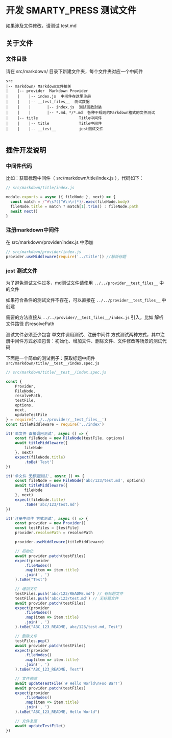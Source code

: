 # 开发 SMARTY_PRESS 测试文件

如果涉及文件修改，请测试 test.md

## 关于文件

### 文件目录

请在 src/markdown/ 目录下新建文件夹，每个文件夹对应一个中间件

```
src
|-- markdown/ Markdown文件相关
|    |-- provider  Markdown Provider
|    |    |-- index.js  中间件在这里注册
|    |    |-- __test_files__  测试数据
|    |    |       |-- index.js  测试函数封装
|    |    |       |-- *.md、*/*.md  各种不规则的Markdown格式的文件测试
|    |-- title                  Title中间件
|    |    |-- title             Title中间件
|    |    |-- __test__          jest测试文件
  
```



## 插件开发说明

### 中间件代码

比如：获取标题中间件（ src/markdown/title/index.js ），代码如下：

```javascript
// src/markdown/title/index.js

module.exports = async ({ fileNode }, next) => {
  const match = /^#\s?([^#\n\r]*)/.exec(fileNode.body)
  fileNode.title = match ? match[1].trim() : fileNode.path
  await next()
}
```

### 注册markdown中间件

在 src/markdown/provider/index.js 中添加

```javascript
// src/markdown/provider/index.js
provider.useMiddleware(require('../title')) //解析标题
```

### jest 测试文件

为了避免测试文件过多，md测试文件请使用 `../../provider__test_files__` 中的文件

如果符合条件的测试文件不存在，可以直接在 `../../provider__test_files__` 中创建

需要的方法直接从 `../../provider/__test_files__/index.js` 引入，比如 解析 文件路径 的resolvePath

测试文件必须至少包含 单文件调用测试、注册中间件 方式测试两种方式，其中注册中间件方式必须包含：初始化、增加文件、删除文件、文件修改等场景的测试代码

下面是一个简单的测试例子：获取标题中间件 `src/markdown/title/__test__/index.spec.js`

```javascript
// src/markdown/title/__test__/index.spec.js

const {
    Provider,
    FileNode,
    resolvePath,
    testFile,
    options,
    next,
    updateTestFile
} = require('../../provider/__test_files__')
const titleMiddleware = require('../index')

it('单文件 直接调用测试', async () => {
    const fileNode = new FileNode(testFile, options)
    await titleMiddleware({
        fileNode
    }, next)
    expect(fileNode.title)
        .toBe('Test')
})

it('单文件 无标题测试', async () => {
    const fileNode = new FileNode('abc/123/test.md', options)
    await titleMiddleware({
        fileNode
    }, next)
    expect(fileNode.title)
        .toBe('abc/123/test.md')
})

it('注册中间件 方式测试', async () => {
    const provider = new Provider()
    const testFiles = [testFile]
    provider.resolvePath = resolvePath

    provider.useMiddleware(titleMiddleware)

    // 初始化
    await provider.patch(testFiles)
    expect(provider
        .fileNodes()
        .map(item => item.title)
        .join(', ')
    ).toBe("Test")

    // 增加文件
    testFiles.push('abc/123/README.md') // 有标题文件
    testFiles.push('abc/123/test.md') // 无标题文件
    await provider.patch(testFiles)
    expect(provider
        .fileNodes()
        .map(item => item.title)
        .join(', ')
    ).toBe("ABC_123_README, abc/123/test.md, Test")

    // 删除文件
    testFiles.pop()
    await provider.patch(testFiles)
    expect(provider
        .fileNodes()
        .map(item => item.title)
        .join(', ')
    ).toBe("ABC_123_README, Test")

    // 文件修改
    await updateTestFile('# Hello World\nFoo Bar!')
    await provider.patch(testFiles)
    expect(provider
        .fileNodes()
        .map(item => item.title)
        .join(', ')
    ).toBe("ABC_123_README, Hello World")

    // 文件复原
    await updateTestFile()
})


```

